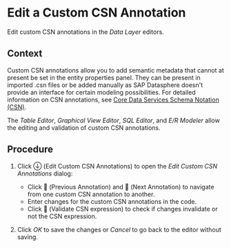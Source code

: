 <!-- loio820d01351cd444be893af8326c1d2a9c -->

<link rel="stylesheet" type="text/css" href="../css/sap-icons.css"/>

# Edit a Custom CSN Annotation

Edit custom CSN annotations in the *Data Layer* editors.



## Context

Custom CSN annotations allow you to add semantic metadata that cannot at present be set in the entity properties panel. They can be present in imported .csn files or be added manually as SAP Datasphere doesn't provide an interface for certain modeling possibilities. For detailed information on CSN annotations, see [Core Data Services Schema Notation \(CSN\)](https://cap.cloud.sap/docs/cds/csn#annotations).

The *Table Editor*, *Graphical View Editor*, *SQL Editor*, and *E/R Modeler* allow the editing and validation of custom CSN annotations.



## Procedure

1.  Click <span class="SAP-icons"></span> \(Edit Custom CSN Annotations\) to open the *Edit Custom CSN Annotations* dialog:

    -   Click <span class="FPA-icons"></span> \(Previous Annotation\) and <span class="FPA-icons"></span> \(Next Annotation\) to navigate from one custom CSN annotation to another.
    -   Enter changes for the custom CSN annotations in the code.
    -   Click <span class="FPA-icons"></span> \(Validate CSN expression\) to check if changes invalidate or not the CSN expression.

2.  Click *OK* to save the changes or *Cancel* to go back to the editor without saving.


